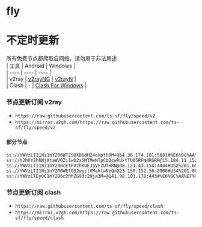 # fly
# 不定时更新
所有免费节点都爬取自网络，请勿用于非法用途  
|  工具  | Android  | Windows  |  
|  ----  | ----   | ----  |  
| v2ray  | [v2rayNG](https://github.com/2dust/v2rayNG/releases) | [v2rayN](https://github.com/2dust/v2rayN/releases) |  
| Clash  | - | [Clash For Windows](https://github.com/2dust/clashN/releases) | 
  
### 节点更新订阅  v2ray
- `https://raw.githubusercontent.com/ts-sf/fly/speed/v2`  
- `https://mirror.v2gh.com/https://raw.githubusercontent.com/ts-sf/fly/speed/v2`  

#### 部分节点  
``` 
ss://YWVzLTI1Ni1nY206WTZSOXBBdHZ4eHptR0M=@54.36.174.181:5601#%E6%9C%AA%E7%9F%A56%201.1MB%2Fs
ss://Y2hhY2hhMjAtaWV0Zi1wb2x5MTMwNTpCb2cwRUxtTU05RFN4RGRR@15.184.11.152:443#%E6%9C%AA%E7%9F%A510%201.1MB%2Fs
ss://YWVzLTI1Ni1nY206cEtFVzhKUEJ5VFZUTHRN@38.121.43.154:4444#US2%201.6MB%2Fs
ss://YWVzLTI1Ni1nY206WEtGS2wyclVMaklwNzQ=@23.150.152.56:8008#US4%201.8MB%2Fs
ss://YWVzLTEyOC1nY206c2hhZG93c29ja3M=@141.98.101.178:443#%E6%9C%AA%E7%9F%A516%2016.7MB%2Fs
```
### 节点更新订阅  clash
- `https://raw.githubusercontent.com/ts-sf/fly/speed/clash`  
- `https://mirror.v2gh.com/https://raw.githubusercontent.com/ts-sf/fly/speed/clash`  


